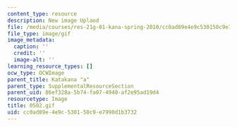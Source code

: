 ```yaml
---
content_type: resource
description: New image Uplaod
file: /media/courses/res-21g-01-kana-spring-2010/cc0ad89e4e9c530150c9e7990d1b3732_0502.gif
file_type: image/gif
image_metadata:
  caption: ''
  credit: ''
  image-alt: ''
learning_resource_types: []
ocw_type: OCWImage
parent_title: Katakana "a"
parent_type: SupplementalResourceSection
parent_uid: 86ef328a-5b74-fa07-4940-af2e95ad19d4
resourcetype: Image
title: 0502.gif
uid: cc0ad89e-4e9c-5301-50c9-e7990d1b3732
---
```

